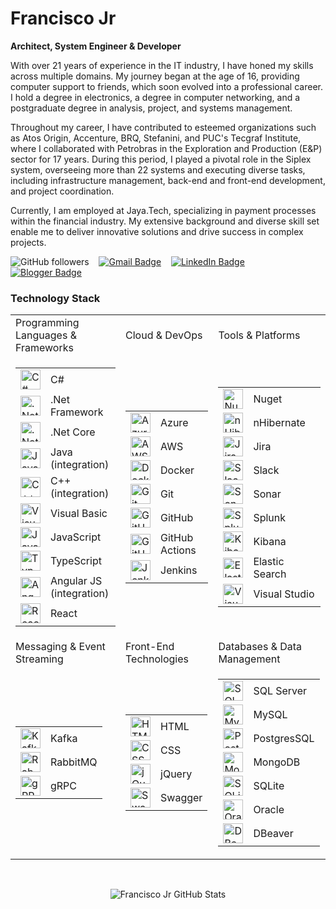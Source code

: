 # Francisco Jr

**Architect, System Engineer & Developer**

With over 21 years of experience in the IT industry, I have honed my skills across multiple domains. My journey began at the age of 16, providing computer support to friends, which soon evolved into a professional career. I hold a degree in electronics, a degree in computer networking, and a postgraduate degree in analysis, project, and systems management.

Throughout my career, I have contributed to esteemed organizations such as Atos Origin, Accenture, BRQ, Stefanini, and PUC's Tecgraf Institute, where I collaborated with Petrobras in the Exploration and Production (E&P) sector for 17 years. During this period, I played a pivotal role in the Siplex system, overseeing more than 22 systems and executing diverse tasks, including infrastructure management, back-end and front-end development, and project coordination.

Currently, I am employed at Jaya.Tech, specializing in payment processes within the financial industry. My extensive background and diverse skill set enable me to deliver innovative solutions and drive success in complex projects.

![GitHub followers](https://img.shields.io/github/followers/FrankJob?label=Followers&logo=github&logoColor=white&style=flat-square)&nbsp;&nbsp;&nbsp;
[![Gmail Badge](https://img.shields.io/badge/-francisco@conexaoportugal.com-0078D4?style=flat-square&logo=gmail&color=silver&logoColor=red&link=mailto:francisco@conexaoportugal.com)](mailto:francisco@conexaoportugal.com)&nbsp;&nbsp;&nbsp;
[![LinkedIn Badge](https://img.shields.io/badge/-Francisco%20Jr-0077B5?style=flat-square&logo=linkedin&logoColor=white&link=https://www.linkedin.com/in/franciscosjr/)](https://www.linkedin.com/in/franciscosjr/)&nbsp;&nbsp;&nbsp;
[![Blogger Badge](https://img.shields.io/badge/-Blogger-0077B5?style=flat-square&logo=blogger&logoColor=white&color=orange&link=https://frankjob.blogspot.com/)](https://frankjob.blogspot.com/)

### Technology Stack

<table>
  <tr>
    <td>Programming Languages & Frameworks</td>
    <td>Cloud & DevOps</td>
    <td>Tools & Platforms</td>
  </tr>
  <tr>
    <td>
<table>
  <tr>
    <td><img src="https://cdn.jsdelivr.net/gh/devicons/devicon@latest/icons/csharp/csharp-original.svg" title="C#" width="32" height="32"/></td>
    <td>C#</td>
  </tr>
  <tr>
    <td><img src="https://cdn.jsdelivr.net/gh/devicons/devicon@latest/icons/dot-net/dot-net-plain-wordmark.svg" title=".Net Framework" width="32" height="32"/></td>
    <td>.Net Framework</td>
  </tr>
  <tr>
    <td><img src="https://cdn.jsdelivr.net/gh/devicons/devicon@latest/icons/dotnetcore/dotnetcore-original.svg" title=".Net Core" width="32" height="32"/></td>
    <td>.Net Core</td>
  </tr>
  <tr>
    <td><img src="https://cdn.jsdelivr.net/gh/devicons/devicon@latest/icons/java/java-original-wordmark.svg" title="Java" width="32" height="32"/></td>
    <td>Java (integration)</td>
  </tr>
  <tr>
    <td><img src="https://cdn.jsdelivr.net/gh/devicons/devicon@latest/icons/cplusplus/cplusplus-original.svg" title="C++" width="32" height="32"/></td>
    <td>C++ (integration)</td>
  </tr>
  <tr>
    <td><img src="https://cdn.jsdelivr.net/gh/devicons/devicon@latest/icons/visualbasic/visualbasic-original.svg" title="Visual Basic" width="32" height="32"/></td>
    <td>Visual Basic</td>
  </tr>
  <tr>
    <td><img src="https://cdn.jsdelivr.net/gh/devicons/devicon@latest/icons/javascript/javascript-original.svg" title="JavaScript" width="32" height="32"/></td>
    <td>JavaScript</td>
  </tr>
  <tr>
    <td><img src="https://cdn.jsdelivr.net/gh/devicons/devicon@latest/icons/typescript/typescript-original.svg" title="TypeScript" width="32" height="32"/></td>
    <td>TypeScript</td>
  </tr>
  <tr>
    <td><img src="https://cdn.jsdelivr.net/gh/devicons/devicon@latest/icons/angularjs/angularjs-original.svg" title="Angular JS" width="32" height="32"/></td>
    <td>Angular JS (integration)</td>
  </tr>
  <tr>
    <td><img src="https://cdn.jsdelivr.net/gh/devicons/devicon@latest/icons/react/react-original-wordmark.svg" title="React" width="32" height="32"/></td>
    <td>React</td>
  </tr>
</table>      
    </td>
    <td>
<table>
  <tr>
    <td><img src="https://cdn.jsdelivr.net/gh/devicons/devicon@latest/icons/azure/azure-original-wordmark.svg" title="Azure" width="32" height="32"/></td>
    <td>Azure</td>
  </tr>
  <tr>
    <td><img src="https://cdn.jsdelivr.net/gh/devicons/devicon@latest/icons/amazonwebservices/amazonwebservices-plain-wordmark.svg" title="AWS" width="32" height="32"/></td>
    <td>AWS</td>
  </tr>
  <tr>
    <td><img src="https://cdn.jsdelivr.net/gh/devicons/devicon@latest/icons/docker/docker-original-wordmark.svg" title="Docker" width="32" height="32"/></td>
    <td>Docker</td>
  </tr>
  <!--<tr>
    <td><img src="https://cdn.jsdelivr.net/gh/devicons/devicon@latest/icons/kubernetes/kubernetes-original-wordmark.svg" title="Kubernetes" width="32" height="32"/></td>
    <td>Kubernetes</td>
  </tr>-->
  <tr>
    <td><img src="https://cdn.jsdelivr.net/gh/devicons/devicon@latest/icons/git/git-original.svg" title="Git" width="32" height="32"/></td>
    <td>Git</td>
  </tr>
  <tr>
    <td><img src="https://cdn.jsdelivr.net/gh/devicons/devicon@latest/icons/github/github-original-wordmark.svg" title="GitHub" width="32" height="32"/></td>
    <td>GitHub</td>
  </tr>
  <tr>
    <td><img src="https://cdn.jsdelivr.net/gh/devicons/devicon@latest/icons/githubactions/githubactions-original.svg" title="GitHub Actions" width="32" height="32"/></td>
    <td>GitHub Actions</td>
  </tr>
  <tr>
    <td><img src="https://cdn.jsdelivr.net/gh/devicons/devicon@latest/icons/jenkins/jenkins-original.svg" title="Jenkins" width="32" height="32"/></td>
    <td>Jenkins</td>
  </tr>
</table>      
    </td>
    <td>
<table>
  <tr>
    <td><img src="https://cdn.jsdelivr.net/gh/devicons/devicon@latest/icons/nuget/nuget-original-wordmark.svg" title="Nuget" width="32" height="32"/></td>
    <td>Nuget</td>
  </tr>
  <tr>
    <td><img src="https://cdn.jsdelivr.net/gh/devicons/devicon@latest/icons/nhibernate/nhibernate-plain-wordmark.svg" title="nHibernate" width="32" height="32"/></td>
    <td>nHibernate</td>
  </tr>
  <tr>
    <td><img src="https://cdn.jsdelivr.net/gh/devicons/devicon@latest/icons/jira/jira-original-wordmark.svg" title="Jira" width="32" height="32"/></td>
    <td>Jira</td>
  </tr>
  <tr>
    <td><img src="https://cdn.jsdelivr.net/gh/devicons/devicon@latest/icons/slack/slack-original.svg" title="Slack" width="32" height="32"/></td>
    <td>Slack</td>
  </tr>
  <tr>
    <td><img src="https://cdn.jsdelivr.net/gh/devicons/devicon@latest/icons/sonarqube/sonarqube-original-wordmark.svg" title="Sonar" width="32" height="32"/></td>
    <td>Sonar</td>
  </tr>
  <tr>
    <td><img src="https://cdn.jsdelivr.net/gh/devicons/devicon@latest/icons/splunk/splunk-original-wordmark.svg" title="Splunk" width="32" height="32"/></td>
    <td>Splunk</td>
  </tr>
  <tr>
    <td><img src="https://cdn.jsdelivr.net/gh/devicons/devicon@latest/icons/kibana/kibana-original-wordmark.svg" title="Kibana" width="32" height="32"/></td>
    <td>Kibana</td>
  </tr>
  <tr>
    <td><img src="https://cdn.jsdelivr.net/gh/devicons/devicon@latest/icons/elasticsearch/elasticsearch-original-wordmark.svg" title="Elastic Search" width="32" height="32"/></td>
    <td>Elastic Search</td>
  </tr>
  <tr>
    <td><img src="https://cdn.jsdelivr.net/gh/devicons/devicon@latest/icons/visualstudio/visualstudio-original.svg" title="Visual Studio" width="32" height="32"/></td>
    <td>Visual Studio</td>
  </tr>
</table> 
    </td>
  </tr>
  <tr>
    <td>Messaging & Event Streaming</td>
    <td>Front-End Technologies</td>
    <td>Databases & Data Management</td>
  </tr>
  <tr>
    <td>
<table>
  <tr>
    <td><img src="https://cdn.jsdelivr.net/gh/devicons/devicon@latest/icons/apachekafka/apachekafka-original-wordmark.svg" title="Kafka" width="32" height="32"/></td>
    <td>Kafka</td>
  </tr>
  <tr>
    <td><img src="https://cdn.jsdelivr.net/gh/devicons/devicon@latest/icons/rabbitmq/rabbitmq-original-wordmark.svg" title="RabbitMQ" width="32" height="32"/></td>
    <td>RabbitMQ</td>
  </tr>
  <tr>
    <td><img src="https://cdn.jsdelivr.net/gh/devicons/devicon@latest/icons/grpc/grpc-original.svg" title="gRPC" width="32" height="32"/></td>
    <td>gRPC</td>
  </tr>
</table>      
    </td>
    <td>
<table>
  <tr>
    <td><img src="https://cdn.jsdelivr.net/gh/devicons/devicon@latest/icons/html5/html5-original-wordmark.svg" title="HTML" width="32" height="32"/></td>
    <td>HTML</td>
  </tr>
  <tr>
    <td><img src="https://cdn.jsdelivr.net/gh/devicons/devicon@latest/icons/css3/css3-original.svg" title="CSS" width="32" height="32"/></td>
    <td>CSS</td>
  </tr>
  <tr>
    <td><img src="https://cdn.jsdelivr.net/gh/devicons/devicon@latest/icons/jquery/jquery-original-wordmark.svg" title="jQuery" width="32" height="32"/></td>
    <td>jQuery</td>
  </tr>
  <tr>
    <td><img src="https://cdn.jsdelivr.net/gh/devicons/devicon@latest/icons/swagger/swagger-original-wordmark.svg" title="Swagger" width="32" height="32"/></td>
    <td>Swagger</td>
  </tr>
</table>
    </td>
    <td>
<table>
  <tr>
    <td><img src="https://cdn.jsdelivr.net/gh/devicons/devicon@latest/icons/microsoftsqlserver/microsoftsqlserver-original-wordmark.svg" title="SQL Server" width="32" height="32"/></td>
    <td>SQL Server</td>
  </tr>
  <tr>
    <td><img src="https://cdn.jsdelivr.net/gh/devicons/devicon@latest/icons/mysql/mysql-original-wordmark.svg" title="MySQL" width="32" height="32"/></td>
    <td>MySQL</td>
  </tr>
  <tr>
    <td><img src="https://cdn.jsdelivr.net/gh/devicons/devicon@latest/icons/postgresql/postgresql-original-wordmark.svg" title="Postgres SQL" width="32" height="32"/></td>
    <td>PostgresSQL</td>
  </tr>
  <tr>
    <td><img src="https://cdn.jsdelivr.net/gh/devicons/devicon@latest/icons/mongodb/mongodb-original-wordmark.svg" title="MongoDB" width="32" height="32"/></td>
    <td>MongoDB</td>
  </tr>
  <tr>
    <td><img src="https://cdn.jsdelivr.net/gh/devicons/devicon@latest/icons/sqlite/sqlite-original-wordmark.svg" title="SQLite" width="32" height="32"/></td>
    <td>SQLite</td>
  </tr>
  <tr>
    <td><img src="https://cdn.jsdelivr.net/gh/devicons/devicon@latest/icons/oracle/oracle-original.svg" title="Oracle" width="32" height="32"/></td>
    <td>Oracle</td>
  </tr>
  <tr>
    <td><img src="https://cdn.jsdelivr.net/gh/devicons/devicon@latest/icons/dbeaver/dbeaver-original.svg" title="DBeaver" width="32" height="32"/></td>
    <td>DBeaver</td>
  </tr>
</table> 
    </td>
  </tr>
</table>
<br>
<p align="center">
    <img src="https://github-readme-stats.vercel.app/api?username=frankjob&count_private=true&theme=dark&show_icons=true" alt="Francisco Jr GitHub Stats"/> 
</p>
<!--
#### Programming Languages & Frameworks
<table>
  <tr>
    <td><img src="https://cdn.jsdelivr.net/gh/devicons/devicon@latest/icons/csharp/csharp-original.svg" title="C#" width="32" height="32"/></td>
    <td>C#</td>
  </tr>
  <tr>
    <td><img src="https://cdn.jsdelivr.net/gh/devicons/devicon@latest/icons/dot-net/dot-net-plain-wordmark.svg" title=".Net Framework" width="32" height="32"/></td>
    <td>.Net Framework</td>
  </tr>
  <tr>
    <td><img src="https://cdn.jsdelivr.net/gh/devicons/devicon@latest/icons/dotnetcore/dotnetcore-original.svg" title=".Net Core" width="32" height="32"/></td>
    <td>.Net Core</td>
  </tr>
  <tr>
    <td><img src="https://cdn.jsdelivr.net/gh/devicons/devicon@latest/icons/java/java-original-wordmark.svg" title="Java" width="32" height="32"/></td>
    <td>Java</td>
  </tr>
  <tr>
    <td><img src="https://cdn.jsdelivr.net/gh/devicons/devicon@latest/icons/cplusplus/cplusplus-original.svg" title="C++" width="32" height="32"/></td>
    <td>C++</td>
  </tr>
  <tr>
    <td><img src="https://cdn.jsdelivr.net/gh/devicons/devicon@latest/icons/visualbasic/visualbasic-original.svg" title="Visual Basic" width="32" height="32"/></td>
    <td>Visual Basic</td>
  </tr>
  <tr>
    <td><img src="https://cdn.jsdelivr.net/gh/devicons/devicon@latest/icons/javascript/javascript-original.svg" title="JavaScript" width="32" height="32"/></td>
    <td>JavaScript</td>
  </tr>
  <tr>
    <td><img src="https://cdn.jsdelivr.net/gh/devicons/devicon@latest/icons/typescript/typescript-original.svg" title="TypeScript" width="32" height="32"/></td>
    <td>TypeScript</td>
  </tr>
  <tr>
    <td><img src="https://cdn.jsdelivr.net/gh/devicons/devicon@latest/icons/angularjs/angularjs-original.svg" title="Angular JS" width="32" height="32"/></td>
    <td>Angular JS</td>
  </tr>
  <tr>
    <td><img src="https://cdn.jsdelivr.net/gh/devicons/devicon@latest/icons/react/react-original-wordmark.svg" title="React" width="32" height="32"/></td>
    <td>React</td>
  </tr>
</table>


#### Cloud & DevOps
<table>
  <tr>
    <td><img src="https://cdn.jsdelivr.net/gh/devicons/devicon@latest/icons/azure/azure-original-wordmark.svg" title="Azure" width="32" height="32"/></td>
    <td>Azure</td>
  </tr>
  <tr>
    <td><img src="https://cdn.jsdelivr.net/gh/devicons/devicon@latest/icons/amazonwebservices/amazonwebservices-plain-wordmark.svg" title="AWS" width="32" height="32"/></td>
    <td>AWS</td>
  </tr>
  <tr>
    <td><img src="https://cdn.jsdelivr.net/gh/devicons/devicon@latest/icons/docker/docker-original-wordmark.svg" title="Docker" width="32" height="32"/></td>
    <td>Docker</td>
  </tr>
  <tr>
    <td><img src="https://cdn.jsdelivr.net/gh/devicons/devicon@latest/icons/kubernetes/kubernetes-original-wordmark.svg" title="Kubernetes" width="32" height="32"/></td>
    <td>Kubernetes</td>
  </tr>
  <tr>
    <td><img src="https://cdn.jsdelivr.net/gh/devicons/devicon@latest/icons/git/git-original.svg" title="Git" width="32" height="32"/></td>
    <td>Git</td>
  </tr>
  <tr>
    <td><img src="https://cdn.jsdelivr.net/gh/devicons/devicon@latest/icons/github/github-original-wordmark.svg" title="GitHub" width="32" height="32"/></td>
    <td>GitHub</td>
  </tr>
  <tr>
    <td><img src="https://cdn.jsdelivr.net/gh/devicons/devicon@latest/icons/githubactions/githubactions-original.svg" title="GitHub Actions" width="32" height="32"/></td>
    <td>GitHub Actions</td>
  </tr>
  <tr>
    <td><img src="https://cdn.jsdelivr.net/gh/devicons/devicon@latest/icons/jenkins/jenkins-original.svg" title="Jenkins" width="32" height="32"/></td>
    <td>Jenkins</td>
  </tr>
</table>


#### Databases & Data Management
<table>
  <tr>
    <td><img src="https://cdn.jsdelivr.net/gh/devicons/devicon@latest/icons/microsoftsqlserver/microsoftsqlserver-original-wordmark.svg" title="SQL Server" width="32" height="32"/></td>
    <td>SQL Server</td>
  </tr>
  <tr>
    <td><img src="https://cdn.jsdelivr.net/gh/devicons/devicon@latest/icons/mysql/mysql-original-wordmark.svg" title="MySQL" width="32" height="32"/></td>
    <td>MySQL</td>
  </tr>
  <tr>
    <td><img src="https://cdn.jsdelivr.net/gh/devicons/devicon@latest/icons/postgresql/postgresql-original-wordmark.svg" title="Postgres SQL" width="32" height="32"/></td>
    <td>Postgres SQL</td>
  </tr>
  <tr>
    <td><img src="https://cdn.jsdelivr.net/gh/devicons/devicon@latest/icons/mongodb/mongodb-original-wordmark.svg" title="MongoDB" width="32" height="32"/></td>
    <td>MongoDB</td>
  </tr>
  <tr>
    <td><img src="https://cdn.jsdelivr.net/gh/devicons/devicon@latest/icons/sqlite/sqlite-original-wordmark.svg" title="SQLite" width="32" height="32"/></td>
    <td>SQLite</td>
  </tr>
  <tr>
    <td><img src="https://cdn.jsdelivr.net/gh/devicons/devicon@latest/icons/oracle/oracle-original.svg" title="Oracle" width="32" height="32"/></td>
    <td>Oracle</td>
  </tr>
  <tr>
    <td><img src="https://cdn.jsdelivr.net/gh/devicons/devicon@latest/icons/dbeaver/dbeaver-original.svg" title="DBeaver" width="32" height="32"/></td>
    <td>DBeaver</td>
  </tr>
</table>

#### Messaging & Event Streaming
<table>
  <tr>
    <td><img src="https://cdn.jsdelivr.net/gh/devicons/devicon@latest/icons/apachekafka/apachekafka-original-wordmark.svg" title="Kafka" width="32" height="32"/></td>
    <td>Kafka</td>
  </tr>
  <tr>
    <td><img src="https://cdn.jsdelivr.net/gh/devicons/devicon@latest/icons/rabbitmq/rabbitmq-original-wordmark.svg" title="RabbitMQ" width="32" height="32"/></td>
    <td>RabbitMQ</td>
  </tr>
  <tr>
    <td><img src="https://cdn.jsdelivr.net/gh/devicons/devicon@latest/icons/grpc/grpc-original.svg" title="gRPC" width="32" height="32"/></td>
    <td>gRPC</td>
  </tr>
</table>


#### Front-End Technologies
<table>
  <tr>
    <td><img src="https://cdn.jsdelivr.net/gh/devicons/devicon@latest/icons/html5/html5-original-wordmark.svg" title="HTML" width="32" height="32"/></td>
    <td>HTML</td>
  </tr>
  <tr>
    <td><img src="https://cdn.jsdelivr.net/gh/devicons/devicon@latest/icons/css3/css3-original.svg" title="CSS" width="32" height="32"/></td>
    <td>CSS</td>
  </tr>
  <tr>
    <td><img src="https://cdn.jsdelivr.net/gh/devicons/devicon@latest/icons/jquery/jquery-original-wordmark.svg" title="jQuery" width="32" height="32"/></td>
    <td>jQuery</td>
  </tr>
  <tr>
    <td><img src="https://cdn.jsdelivr.net/gh/devicons/devicon@latest/icons/swagger/swagger-original-wordmark.svg" title="Swagger" width="32" height="32"/></td>
    <td>Swagger</td>
  </tr>
</table>

#### Tools & Platforms
<table>
  <tr>
    <td><img src="https://cdn.jsdelivr.net/gh/devicons/devicon@latest/icons/nuget/nuget-original-wordmark.svg" title="Nuget" width="32" height="32"/></td>
    <td>Nuget</td>
  </tr>
  <tr>
    <td><img src="https://cdn.jsdelivr.net/gh/devicons/devicon@latest/icons/nhibernate/nhibernate-plain-wordmark.svg" title="nHibernate" width="32" height="32"/></td>
    <td>nHibernate</td>
  </tr>
  <tr>
    <td><img src="https://cdn.jsdelivr.net/gh/devicons/devicon@latest/icons/jira/jira-original-wordmark.svg" title="Jira" width="32" height="32"/></td>
    <td>Jira</td>
  </tr>
  <tr>
    <td><img src="https://cdn.jsdelivr.net/gh/devicons/devicon@latest/icons/slack/slack-original.svg" title="Slack" width="32" height="32"/></td>
    <td>Slack</td>
  </tr>
  <tr>
    <td><img src="https://cdn.jsdelivr.net/gh/devicons/devicon@latest/icons/sonarqube/sonarqube-original-wordmark.svg" title="Sonar" width="32" height="32"/></td>
    <td>Sonar</td>
  </tr>
  <tr>
    <td><img src="https://cdn.jsdelivr.net/gh/devicons/devicon@latest/icons/splunk/splunk-original-wordmark.svg" title="Splunk" width="32" height="32"/></td>
    <td>Splunk</td>
  </tr>
  <tr>
    <td><img src="https://cdn.jsdelivr.net/gh/devicons/devicon@latest/icons/kibana/kibana-original-wordmark.svg" title="Kibana" width="32" height="32"/></td>
    <td>Kibana</td>
  </tr>
  <tr>
    <td><img src="https://cdn.jsdelivr.net/gh/devicons/devicon@latest/icons/visualstudio/visualstudio-original.svg" title="Visual Studio" width="32" height="32"/></td>
    <td>Visual Studio</td>
  </tr>
</table>
-->
<!--
**FrankJob/FrankJob** is a ✨ _special_ ✨ repository because its `README.md` (this file) appears on your GitHub profile.

Here are some ideas to get you started:

- 🔭 I’m currently working on ...
- 🌱 I’m currently learning ...
- 👯 I’m looking to collaborate on ...
- 🤔 I’m looking for help with ...
- 💬 Ask me about ...
- 📫 How to reach me: ...
- 😄 Pronouns: ...
- ⚡ Fun fact: ...
-->
